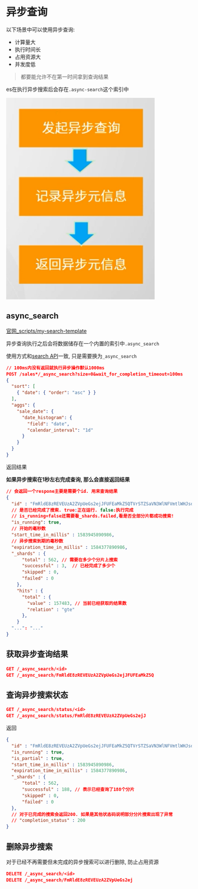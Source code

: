 # 异步查询

以下场景中可以使用异步查询:

*   计算量大
*   执行时间长
*   占用资源大
*   并发度低

> 都要能允许不在第一时间拿到查询结果

es在执行异步搜索后会存在`.async-search`这个索引中



![image-20220510193825519](%E5%BC%82%E6%AD%A5%E6%9F%A5%E8%AF%A2.assets/image-20220510193825519.png)



## async_search

[官网_scripts/my-search-template](https://www.elastic.co/guide/en/elasticsearch/reference/8.2/async-search.html)

异步查询执行之后会将数据储存在一个内置的索引中`.async_search`

使用方式和[search API](./简单查询.md#search查询)一致, 只是需要换为`_async_search`

```json
// 100ms内没有返回就执行异步操作默认1000ms
POST /sales*/_async_search?size=0&wait_for_completion_timeout=100ms
{
  "sort": [
    { "date": { "order": "asc" } }
  ],
  "aggs": {
    "sale_date": {
      "date_histogram": {
        "field": "date",
        "calendar_interval": "1d"
      }
    }
  }
}
```

返回结果

**如果异步搜索在1秒左右完成查询, 那么会直接返回结果**

```json
// 会返回一个respone主要是需要个id. 用来查询结果
{
  "id" : "FmRldE8zREVEUzA2ZVpUeGs2ejJFUFEaMkZ5QTVrSTZSaVN3WlNFVmtlWHJsdzoxMDc=",
  // 是否已经完成了搜索. true:正在运行. false:执行完成
  // is_running=false还需要看_shards.failed,看是否全部分片都成功搜索!
  "is_running": true, 
  // 开始的毫秒数
  "start_time_in_millis" : 1583945890986,
  // 异步搜索到期的毫秒数
  "expiration_time_in_millis" : 1584377890986,
  "_shards" : {
      "total" : 562, // 需要在多少个分片上搜索
      "successful" : 3,  // 已经完成了多少个
      "skipped" : 0,
      "failed" : 0
    },
    "hits" : {
      "total" : {
        "value" : 157483, // 当前已经获取的结果数
        "relation" : "gte"
      },
    }
  "...": "..."
}
```



## 获取异步查询结果

```json
GET /_async_search/<id>
GET /_async_search/FmRldE8zREVEUzA2ZVpUeGs2ejJFUFEaMkZ5Q
```





## 查询异步搜索状态

```json
GET /_async_search/status/<id>
GET /_async_search/status/FmRldE8zREVEUzA2ZVpUeGs2ejJ
```

返回

```json
{
  "id" : "FmRldE8zREVEUzA2ZVpUeGs2ejJFUFEaMkZ5QTVrSTZSaVN3WlNFVmtlWHJsdzoxMDc=",
  "is_running" : true,
  "is_partial" : true,
  "start_time_in_millis" : 1583945890986,
  "expiration_time_in_millis" : 1584377890986,
  "_shards" : {
      "total" : 562,
      "successful" : 188, // 表示已经查询了188个分片
      "skipped" : 0,
      "failed" : 0
  },
  // 对于已完成的搜索会返回200. 如果是其他状态码说明部分分片搜索出现了异常
  // "completion_status" : 200 
}
```



## 删除异步搜索

对于已经不再需要但未完成的异步搜索可以进行删除, 防止占用资源

```json
DELETE /_async_search/<id>
DELETE /_async_search/FmRldE8zREVEUzA2ZVpUeGs2ej
```



